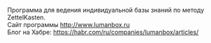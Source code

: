 Программа для ведения индивидуальной базы знаний по методу ZettelKasten.  
Сайт программы http://www.lumanbox.ru  
Блог на Хабре: https://habr.com/ru/companies/lumanbox/articles/
               
